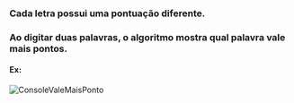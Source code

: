 ### Cada letra possui uma pontuação diferente.
### Ao digitar duas palavras, o algoritmo mostra qual palavra vale mais pontos.


#### Ex:
![ConsoleValeMaisPonto](https://github.com/LucieneRodrigues/exercicio-logica/assets/105310968/63182d86-1d69-4270-8f26-a1917bdafa65)
